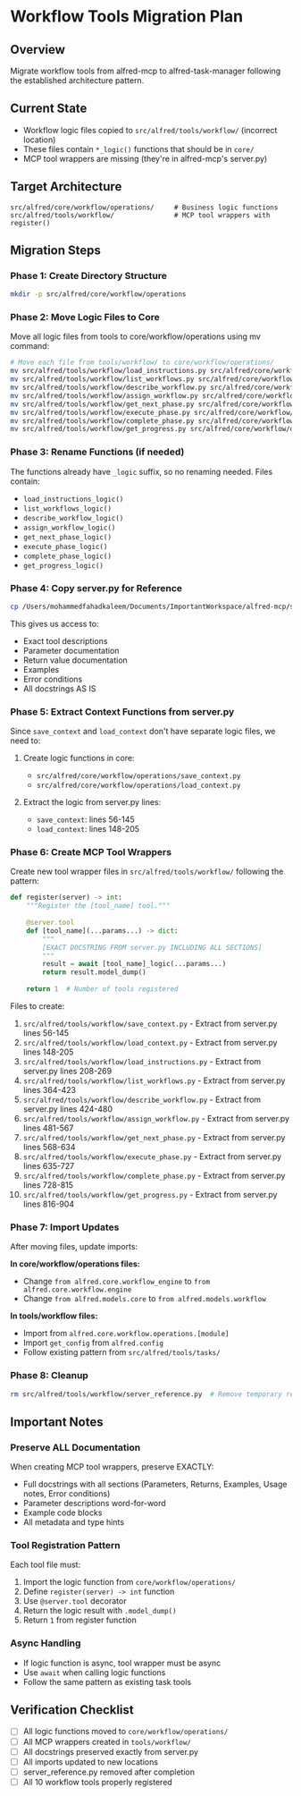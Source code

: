 # Workflow Tools Migration Plan

## Overview
Migrate workflow tools from alfred-mcp to alfred-task-manager following the established architecture pattern.

## Current State
- Workflow logic files copied to `src/alfred/tools/workflow/` (incorrect location)
- These files contain `*_logic()` functions that should be in `core/`
- MCP tool wrappers are missing (they're in alfred-mcp's server.py)

## Target Architecture
```
src/alfred/core/workflow/operations/     # Business logic functions
src/alfred/tools/workflow/               # MCP tool wrappers with register()
```

## Migration Steps

### Phase 1: Create Directory Structure
```bash
mkdir -p src/alfred/core/workflow/operations
```

### Phase 2: Move Logic Files to Core
Move all logic files from tools to core/workflow/operations using mv command:

```bash
# Move each file from tools/workflow/ to core/workflow/operations/
mv src/alfred/tools/workflow/load_instructions.py src/alfred/core/workflow/operations/load_instructions.py
mv src/alfred/tools/workflow/list_workflows.py src/alfred/core/workflow/operations/list_workflows.py
mv src/alfred/tools/workflow/describe_workflow.py src/alfred/core/workflow/operations/describe_workflow.py
mv src/alfred/tools/workflow/assign_workflow.py src/alfred/core/workflow/operations/assign_workflow.py
mv src/alfred/tools/workflow/get_next_phase.py src/alfred/core/workflow/operations/get_next_phase.py
mv src/alfred/tools/workflow/execute_phase.py src/alfred/core/workflow/operations/execute_phase.py
mv src/alfred/tools/workflow/complete_phase.py src/alfred/core/workflow/operations/complete_phase.py
mv src/alfred/tools/workflow/get_progress.py src/alfred/core/workflow/operations/get_progress.py
```

### Phase 3: Rename Functions (if needed)
The functions already have `_logic` suffix, so no renaming needed. Files contain:
- `load_instructions_logic()`
- `list_workflows_logic()`
- `describe_workflow_logic()`
- `assign_workflow_logic()`
- `get_next_phase_logic()`
- `execute_phase_logic()`
- `complete_phase_logic()`
- `get_progress_logic()`

### Phase 4: Copy server.py for Reference
```bash
cp /Users/mohammedfahadkaleem/Documents/ImportantWorkspace/alfred-mcp/src/alfred/server.py src/alfred/tools/workflow/server_reference.py
```

This gives us access to:
- Exact tool descriptions
- Parameter documentation
- Return value documentation
- Examples
- Error conditions
- All docstrings AS IS

### Phase 5: Extract Context Functions from server.py
Since `save_context` and `load_context` don't have separate logic files, we need to:

1. Create logic functions in core:
   - `src/alfred/core/workflow/operations/save_context.py` 
   - `src/alfred/core/workflow/operations/load_context.py`

2. Extract the logic from server.py lines:
   - `save_context`: lines 56-145
   - `load_context`: lines 148-205

### Phase 6: Create MCP Tool Wrappers
Create new tool wrapper files in `src/alfred/tools/workflow/` following the pattern:

```python
def register(server) -> int:
    """Register the [tool_name] tool."""
    
    @server.tool
    def [tool_name](...params...) -> dict:
        """
        [EXACT DOCSTRING FROM server.py INCLUDING ALL SECTIONS]
        """
        result = await [tool_name]_logic(...params...)
        return result.model_dump()
    
    return 1  # Number of tools registered
```

Files to create:
1. `src/alfred/tools/workflow/save_context.py` - Extract from server.py lines 56-145
2. `src/alfred/tools/workflow/load_context.py` - Extract from server.py lines 148-205
3. `src/alfred/tools/workflow/load_instructions.py` - Extract from server.py lines 208-269
4. `src/alfred/tools/workflow/list_workflows.py` - Extract from server.py lines 364-423
5. `src/alfred/tools/workflow/describe_workflow.py` - Extract from server.py lines 424-480
6. `src/alfred/tools/workflow/assign_workflow.py` - Extract from server.py lines 481-567
7. `src/alfred/tools/workflow/get_next_phase.py` - Extract from server.py lines 568-634
8. `src/alfred/tools/workflow/execute_phase.py` - Extract from server.py lines 635-727
9. `src/alfred/tools/workflow/complete_phase.py` - Extract from server.py lines 728-815
10. `src/alfred/tools/workflow/get_progress.py` - Extract from server.py lines 816-904

### Phase 7: Import Updates
After moving files, update imports:

**In core/workflow/operations files:**
- Change `from alfred.core.workflow_engine` to `from alfred.core.workflow.engine`
- Change `from alfred.models.core` to `from alfred.models.workflow`

**In tools/workflow files:**
- Import from `alfred.core.workflow.operations.[module]`
- Import `get_config` from `alfred.config`
- Follow existing pattern from `src/alfred/tools/tasks/`

### Phase 8: Cleanup
```bash
rm src/alfred/tools/workflow/server_reference.py  # Remove temporary reference file
```

## Important Notes

### Preserve ALL Documentation
When creating MCP tool wrappers, preserve EXACTLY:
- Full docstrings with all sections (Parameters, Returns, Examples, Usage notes, Error conditions)
- Parameter descriptions word-for-word
- Example code blocks
- All metadata and type hints

### Tool Registration Pattern
Each tool file must:
1. Import the logic function from `core/workflow/operations/`
2. Define `register(server) -> int` function
3. Use `@server.tool` decorator
4. Return the logic result with `.model_dump()`
5. Return `1` from register function

### Async Handling
- If logic function is async, tool wrapper must be async
- Use `await` when calling logic functions
- Follow the same pattern as existing task tools

## Verification Checklist
- [ ] All logic functions moved to `core/workflow/operations/`
- [ ] All MCP wrappers created in `tools/workflow/`
- [ ] All docstrings preserved exactly from server.py
- [ ] All imports updated to new locations
- [ ] server_reference.py removed after completion
- [ ] All 10 workflow tools properly registered